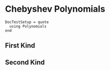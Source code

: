 # Chebyshev Polynomials

```@meta
DocTestSetup = quote
  using Polynomials
end
```

## First Kind

## Second Kind